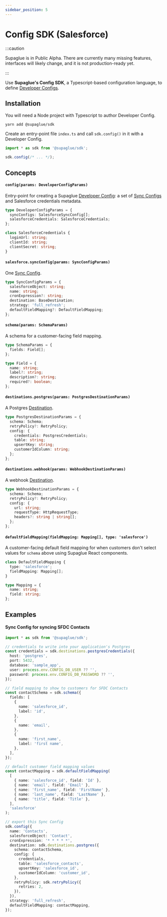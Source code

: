 ```yaml
---
sidebar_position: 5
---
```


# Config SDK (Salesforce)

:::caution

Supaglue is in Public Alpha. There are currently many missing features, interfaces will likely change, and it is not production-ready yet.

:::

Use **Supaglue's Config SDK**, a Typescript-based configuration language, to define [Developer Configs](./concepts#developer-config).

## Installation

You will need a Node project with Typescript to author Developer Config.

```shell
yarn add @supaglue/sdk
```

Create an entry-point file `index.ts` and call `sdk.config()` in it with a Developer Config.

```typescript
import * as sdk from '@supaglue/sdk';

sdk.config(/* ... */);
```

## Concepts

#### `config(params: DeveloperConfigParams)`

Entry-point for creating a Supaglue [Developer Config](./concepts#developer-config): a set of [Sync Configs](./concepts#sync-config) and Salesforce credentials metadata.

```typescript
type DeveloperConfigParams = {
  syncConfigs: SalesforceSyncConfig[];
  salesforceCredentials: SalesforceCredentials;
};

class SalesforceCredentials {
  loginUrl: string;
  clientId: string;
  clientSecret: string;
}
```

#### `salesforce.syncConfig(params: SyncConfigParams)`

One [Sync Config](./concepts#developer-config).

```typescript
type SyncConfigParams = {
  salesforceObject: string;
  name: string;
  cronExpression?: string;
  destination: BaseDestination;
  strategy: 'full_refresh';
  defaultFieldMapping?: DefaultFieldMapping;
};
```

#### `schema(params: SchemaParams)`

A schema for a customer-facing field mapping.

```typescript
type SchemaParams = {
  fields: Field[];
};

type Field = {
  name: string;
  label?: string;
  description?: string;
  required?: boolean;
};
```

#### `destinations.postgres(params: PostgresDestinationParams)`

A Postgres [Destination](./concepts#destination).

```typescript
type PostgresDestinationParams = {
  schema: Schema;
  retryPolicy?: RetryPolicy;
  config: {
    credentials: PostgresCredentials;
    table: string;
    upsertKey: string;
    customerIdColumn: string;
  };
};
```

#### `destinations.webhook(params: WebhookDestinationParams)`

A webhook [Destination](./concepts#destination).

```typescript
type WebhookDestinationParams = {
  schema: Schema;
  retryPolicy?: RetryPolicy;
  config: {
    url: string;
    requestType: HttpRequestType;
    headers?: string | string[];
  };
};
```

#### `defaultFieldMapping(fieldMapping: Mapping[], type: 'salesforce')`

A customer-facing default field mapping for when customers don't select values for `schema` above using Supaglue React components.

```typescript
class DefaultFieldMapping {
  type: 'salesforce';
  fieldMapping: Mapping[];
}

type Mapping = {
  name: string;
  field: string;
};
```

## Examples

#### Sync Config for syncing SFDC Contacts

```typescript
import * as sdk from '@supaglue/sdk';

// credentials to write into your application's Postgres
const credentials = sdk.destinations.postgresCredentials({
  host: 'postgres',
  port: 5432,
  database: 'sample_app',
  user: process.env.CONFIG_DB_USER ?? '',
  password: process.env.CONFIG_DB_PASSWORD ?? '',
});

// field mapping to show to customers for SFDC Contacts
const contactSchema = sdk.schema({
  fields: [
    {
      name: 'salesforce_id',
      label: 'id',
    },
    {
      name: 'email',
    },
    {
      name: 'first_name',
      label: 'first name',
    },
  ],
});

// default customer field mapping values
const contactMapping = sdk.defaultFieldMapping(
  [
    { name: 'salesforce_id', field: 'Id' },
    { name: 'email', field: 'Email' },
    { name: 'first_name', field: 'FirstName' },
    { name: 'last_name', field: 'LastName' },
    { name: 'title', field: 'Title' },
  ],
  'salesforce'
);

// export this Sync Config
sdk.config({
  name: 'Contacts',
  salesforceObject: 'Contact',
  cronExpression: '* * * * *',
  destination: sdk.destinations.postgres({
    schema: contactSchema,
    config: {
      credentials,
      table: 'salesforce_contacts',
      upsertKey: 'salesforce_id',
      customerIdColumn: 'customer_id',
    },
    retryPolicy: sdk.retryPolicy({
      retries: 2,
    }),
  }),
  strategy: 'full_refresh',
  defaultFieldMapping: contactMapping,
});
```
